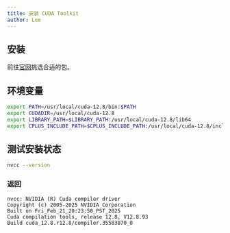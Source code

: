 ```yaml
---
title: 安装 CUDA Toolkit
author: Lee
---
```


## 安装

前往[官网](https://developer.nvidia.com/cuda-downloads)挑选合适的包。

## 环境变量

```bash
export PATH=/usr/local/cuda-12.8/bin:$PATH
export CUDADIR=/usr/local/cuda-12.8
export LIBRARY_PATH=$LIBRARY_PATH:/usr/local/cuda-12.8/lib64
export CPLUS_INCLUDE_PATH=$CPLUS_INCLUDE_PATH:/usr/local/cuda-12.8/include
```

## 测试安装状态

```bash
nvcc --version
```

### 返回

```text
nvcc: NVIDIA (R) Cuda compiler driver
Copyright (c) 2005-2025 NVIDIA Corporation
Built on Fri_Feb_21_20:23:50_PST_2025
Cuda compilation tools, release 12.8, V12.8.93
Build cuda_12.8.r12.8/compiler.35583870_0
```

